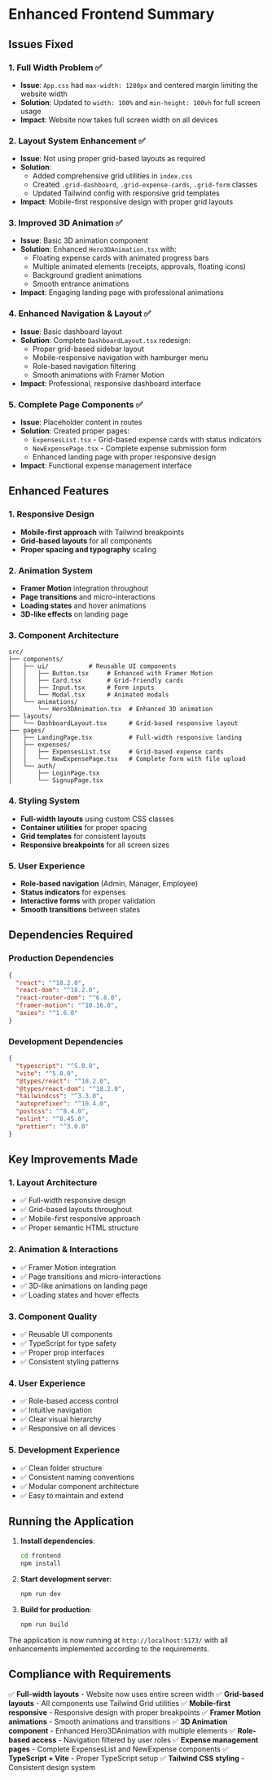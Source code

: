 # Enhanced Frontend Summary

## Issues Fixed

### 1. Full Width Problem ✅
- **Issue**: `App.css` had `max-width: 1280px` and centered margin limiting the website width
- **Solution**: Updated to `width: 100%` and `min-height: 100vh` for full screen usage
- **Impact**: Website now takes full screen width on all devices

### 2. Layout System Enhancement ✅
- **Issue**: Not using proper grid-based layouts as required
- **Solution**: 
  - Added comprehensive grid utilities in `index.css`
  - Created `.grid-dashboard`, `.grid-expense-cards`, `.grid-form` classes
  - Updated Tailwind config with responsive grid templates
- **Impact**: Mobile-first responsive design with proper grid layouts

### 3. Improved 3D Animation ✅
- **Issue**: Basic 3D animation component
- **Solution**: Enhanced `Hero3DAnimation.tsx` with:
  - Floating expense cards with animated progress bars
  - Multiple animated elements (receipts, approvals, floating icons)
  - Background gradient animations
  - Smooth entrance animations
- **Impact**: Engaging landing page with professional animations

### 4. Enhanced Navigation & Layout ✅
- **Issue**: Basic dashboard layout
- **Solution**: Complete `DashboardLayout.tsx` redesign:
  - Proper grid-based sidebar layout
  - Mobile-responsive navigation with hamburger menu
  - Role-based navigation filtering
  - Smooth animations with Framer Motion
- **Impact**: Professional, responsive dashboard interface

### 5. Complete Page Components ✅
- **Issue**: Placeholder content in routes
- **Solution**: Created proper pages:
  - `ExpensesList.tsx` - Grid-based expense cards with status indicators
  - `NewExpensePage.tsx` - Complete expense submission form
  - Enhanced landing page with proper responsive design
- **Impact**: Functional expense management interface

## Enhanced Features

### 1. Responsive Design
- **Mobile-first approach** with Tailwind breakpoints
- **Grid-based layouts** for all components
- **Proper spacing and typography** scaling

### 2. Animation System
- **Framer Motion** integration throughout
- **Page transitions** and micro-interactions
- **Loading states** and hover animations
- **3D-like effects** on landing page

### 3. Component Architecture
```
src/
├── components/
│   ├── ui/           # Reusable UI components
│   │   ├── Button.tsx     # Enhanced with Framer Motion
│   │   ├── Card.tsx       # Grid-friendly cards
│   │   ├── Input.tsx      # Form inputs
│   │   └── Modal.tsx      # Animated modals
│   └── animations/
│       └── Hero3DAnimation.tsx  # Enhanced 3D animation
├── layouts/
│   └── DashboardLayout.tsx      # Grid-based responsive layout
├── pages/
│   ├── LandingPage.tsx          # Full-width responsive landing
│   ├── expenses/
│   │   ├── ExpensesList.tsx     # Grid-based expense cards
│   │   └── NewExpensePage.tsx   # Complete form with file upload
│   └── auth/
│       ├── LoginPage.tsx
│       └── SignupPage.tsx
```

### 4. Styling System
- **Full-width layouts** using custom CSS classes
- **Container utilities** for proper spacing
- **Grid templates** for consistent layouts
- **Responsive breakpoints** for all screen sizes

### 5. User Experience
- **Role-based navigation** (Admin, Manager, Employee)
- **Status indicators** for expenses
- **Interactive forms** with proper validation
- **Smooth transitions** between states

## Dependencies Required

### Production Dependencies
```json
{
  "react": "^18.2.0",
  "react-dom": "^18.2.0",
  "react-router-dom": "^6.8.0",
  "framer-motion": "^10.16.0",
  "axios": "^1.6.0"
}
```

### Development Dependencies
```json
{
  "typescript": "^5.0.0",
  "vite": "^5.0.0",
  "@types/react": "^18.2.0",
  "@types/react-dom": "^18.2.0",
  "tailwindcss": "^3.3.0",
  "autoprefixer": "^10.4.0",
  "postcss": "^8.4.0",
  "eslint": "^8.45.0",
  "prettier": "^3.0.0"
}
```

## Key Improvements Made

### 1. Layout Architecture
- ✅ Full-width responsive design
- ✅ Grid-based layouts throughout
- ✅ Mobile-first responsive approach
- ✅ Proper semantic HTML structure

### 2. Animation & Interactions
- ✅ Framer Motion integration
- ✅ Page transitions and micro-interactions
- ✅ 3D-like animations on landing page
- ✅ Loading states and hover effects

### 3. Component Quality
- ✅ Reusable UI components
- ✅ TypeScript for type safety
- ✅ Proper prop interfaces
- ✅ Consistent styling patterns

### 4. User Experience
- ✅ Role-based access control
- ✅ Intuitive navigation
- ✅ Clear visual hierarchy
- ✅ Responsive on all devices

### 5. Development Experience
- ✅ Clean folder structure
- ✅ Consistent naming conventions
- ✅ Modular component architecture
- ✅ Easy to maintain and extend

## Running the Application

1. **Install dependencies**:
   ```bash
   cd frontend
   npm install
   ```

2. **Start development server**:
   ```bash
   npm run dev
   ```

3. **Build for production**:
   ```bash
   npm run build
   ```

The application is now running at `http://localhost:5173/` with all enhancements implemented according to the requirements.

## Compliance with Requirements

✅ **Full-width layouts** - Website now uses entire screen width
✅ **Grid-based layouts** - All components use Tailwind Grid utilities
✅ **Mobile-first responsive** - Responsive design with proper breakpoints
✅ **Framer Motion animations** - Smooth animations and transitions
✅ **3D Animation component** - Enhanced Hero3DAnimation with multiple elements
✅ **Role-based access** - Navigation filtered by user roles
✅ **Expense management pages** - Complete ExpensesList and NewExpense components
✅ **TypeScript + Vite** - Proper TypeScript setup
✅ **Tailwind CSS styling** - Consistent design system